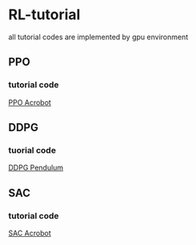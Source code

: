 # RL-tutorial
all tutorial codes are implemented by gpu environment
## PPO
### tutorial code
[PPO Acrobot](https://github.com/JongKook-Heo/RL-Tutorial/blob/master/Task%20Acrobot%20PPO.ipynb)
## DDPG
### tuorial code
[DDPG Pendulum](https://github.com/JongKook-Heo/RL-Tutorial/blob/master/Task%20Pendulum%20DDPG.ipynb)
## SAC
### tutorial code
[SAC Acrobot](https://github.com/JongKook-Heo/RL-Tutorial/blob/master/Task%20Acrobot%20SAC.ipynb)
